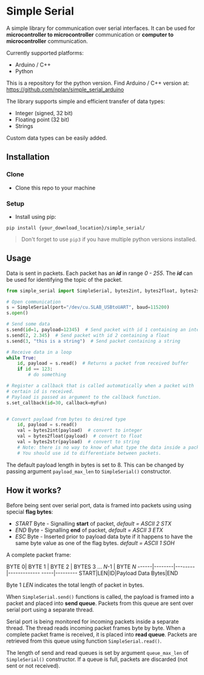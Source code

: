 # Simple Serial

A simple library for communication over serial interfaces. 
It can be used for **microcontroller to microcontroller** communication  or 
**computer to microcontroller** communication.

Currently supported platforms:
* Arduino / C++
* Python

This is a repository for the python version. Find Arduino / C++ version at: 
https://github.com/nplan/simple_serial_arduino

The library supports simple and efficient transfer of data types:
* Integer (signed, 32 bit)
* Floating point (32 bit)
* Strings

Custom data types can be easily added.

## Installation

### Clone

* Clone this repo to your machine

### Setup

* Install using pip:

```shell
pip install {your_download_location}/simple_serial/
```
> Don't forget to use `pip3` if you have multiple python versions installed.

## Usage

Data is sent in packets. Each packet has an ***id*** in range *0 - 255*. The ***id*** 
can be used for identifying the topic of the packet. 

```python
from simple_serial import SimpleSerial, bytes2int, bytes2float, bytes2str

# Open communication
s = SimpleSerial(port="/dev/cu.SLAB_USBtoUART", baud=115200)
s.open()

# Send some data
s.send(id=1, payload=12345)  # Send packet with id 1 containing an integer
s.send(2, 2.345)  # Send packet with id 2 containing a float
s.send(3, "this is a string")  # Send packet containing a string

# Receive data in a loop
while True:
    id, payload = s.read()  # Returns a packet from received buffer
    if id == 123:
        # do something

# Register a callback that is called automatically when a packet with
# certain id is received.
# Payload is passed as argument to the callback function.
s.set_callback(id=30, callback=myFun)


# Convert payload from bytes to desired type
    id, payload = s.read()
    val = bytes2int(payload)  # convert to integer
    val = bytes2float(payload)  # convert to float
    val = bytes2str(payload)  # convert to string
    # Note: there is no way to know of what type the data inside a packet is.
    # You should use id to differentiate between packets.
```

The default payload length in bytes is set to 8. This can be changed by passing argument ```payload_max_len``` to
```SimpleSerial()``` constructor.

## How it works?
Before being sent over serial port, data is framed into packets using using special **flag bytes**:
* *START* Byte - Signalling **start** of packet, *default = ASCII 2 STX*
* *END* Byte - Signalling **end** of packet, *default = ASCII 3 ETX*
* *ESC* Byte - Inserted prior to payload data byte if it happens to have the same byte value 
as one of the flag bytes. *default = ASCII 1 SOH*

A complete packet frame:

BYTE 0| BYTE 1 | BYTE 2 | BYTES 3 ... *N*-1 | BYTE *N*
------|--------|--------|------------- -----|---------
START|LEN|ID|Payload Data Bytes|END

Byte 1 *LEN* indicates the total length of packet in bytes.

When ```SimpleSerial.send()``` functions is called, the payload is framed into a packet
and placed into **send queue**. Packets from this queue are sent over serial port 
using a separate thread.

Serial port is being monitored for incoming packets inside a separate thread.
The thread reads incoming packet frames byte by byte. When a complete packet frame is received, it is placed
into **read queue**. Packets are retrieved from this queue using function ```SimpleSerial.read()```.

The length of send and read queues is set by argument ```queue_max_len``` of ```SimpleSerial()``` constructor.
If a queue is full, packets are discarded (not sent or not received).